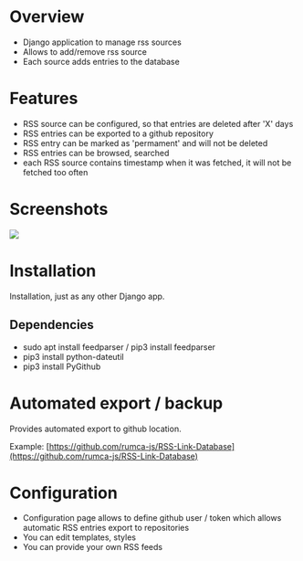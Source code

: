 # Overview

 - Django application to manage rss sources
 - Allows to add/remove rss source
 - Each source adds entries to the database

# Features

 - RSS source can be configured, so that entries are deleted after 'X' days
 - RSS entries can be exported to a github repository
 - RSS entry can be marked as 'permament' and will not be deleted
 - RSS entries can be browsed, searched
 - each RSS source contains timestamp when it was fetched, it will not be fetched too often

# Screenshots

![](https://raw.githubusercontent.com/rumca-js/Django-rss-feed/main/screenshots/2022_09_14_entries.PNG)

# Installation

Installation, just as any other Django app.

## Dependencies

 - sudo apt install feedparser / pip3 install feedparser
 - pip3 install python-dateutil
 - pip3 install PyGithub

# Automated export / backup

Provides automated export to github location.

Example: [https://github.com/rumca-js/RSS-Link-Database](https://github.com/rumca-js/RSS-Link-Database)

# Configuration

 - Configuration page allows to define github user / token which allows automatic RSS entries export to repositories
 - You can edit templates, styles
 - You can provide your own RSS feeds
